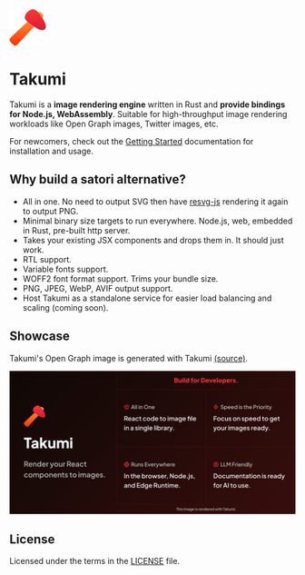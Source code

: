<img src="./assets/images/takumi.svg" alt="Takumi" width="64" />

# Takumi

Takumi is a **image rendering engine** written in Rust and **provide bindings for Node.js, WebAssembly**. Suitable for high-throughput image rendering workloads like Open Graph images, Twitter images, etc.

For newcomers, check out the [Getting Started](https://takumi.kane.tw/docs/getting-started) documentation for installation and usage.

## Why build a satori alternative?

- All in one. No need to output SVG then have [resvg-js](https://github.com/thx/resvg-js) rendering it again to output PNG.
- Minimal binary size targets to run everywhere. Node.js, web, embedded in Rust, pre-built http server.
- Takes your existing JSX components and drops them in. It should just work.
- RTL support.
- Variable fonts support.
- WOFF2 font format support. Trims your bundle size.
- PNG, JPEG, WebP, AVIF output support.
- Host Takumi as a standalone service for easier load balancing and scaling (coming soon).

## Showcase

Takumi's Open Graph image is generated with Takumi [(source)](./example/twitter-images/components/og-image.tsx).

![Takumi OG Image](./example/twitter-images/output/og-image.png)

## License

Licensed under the terms in the [LICENSE](LICENSE) file.
